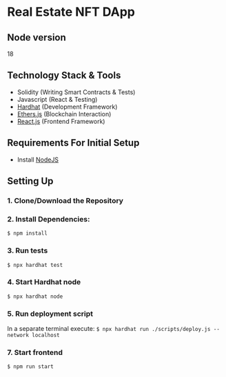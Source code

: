 # Real Estate NFT DApp

## Node version

18

## Technology Stack & Tools

-   Solidity (Writing Smart Contracts & Tests)
-   Javascript (React & Testing)
-   [Hardhat](https://hardhat.org/) (Development Framework)
-   [Ethers.js](https://docs.ethers.io/v5/) (Blockchain Interaction)
-   [React.js](https://reactjs.org/) (Frontend Framework)

## Requirements For Initial Setup

-   Install [NodeJS](https://nodejs.org/en/)

## Setting Up

### 1. Clone/Download the Repository

### 2. Install Dependencies:

`$ npm install`

### 3. Run tests

`$ npx hardhat test`

### 4. Start Hardhat node

`$ npx hardhat node`

### 5. Run deployment script

In a separate terminal execute:
`$ npx hardhat run ./scripts/deploy.js --network localhost`

### 7. Start frontend

`$ npm run start`
